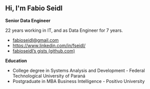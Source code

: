## Hi, I'm Fabio Seidl
**Senior Data Engineer**

22 years working in IT, and as Data Engineer for 7 years.
- fabioseidl@gmail.com
- https://www.linkedin.com/in/fseidl/
- [fabioseidl’s gists (github.com)](https://gist.github.com/fabioseidl)

**Education**
- College degree in Systems Analysis and Development - Federal Technological University of Paraná
- Postgraduate in MBA Business Intelligence - Positivo University
